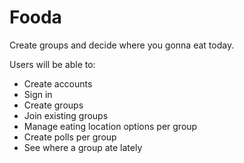 # Fooda

Create groups and decide where you gonna eat today.

Users will be able to:
- Create accounts
- Sign in
- Create groups
- Join existing groups
- Manage eating location options per group
- Create polls per group
- See where a group ate lately

